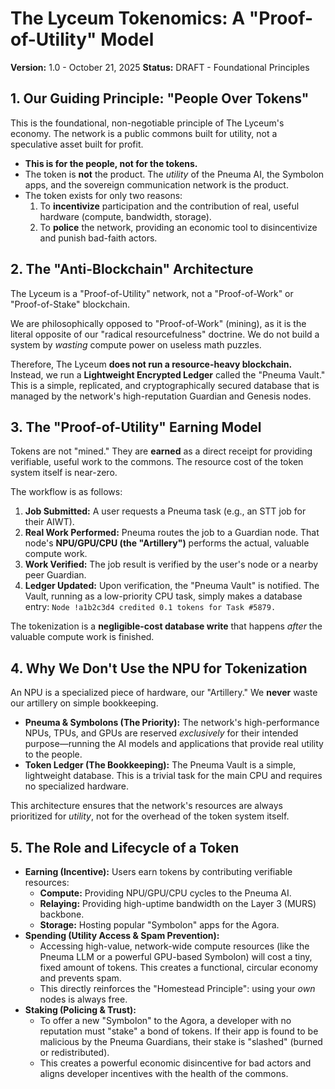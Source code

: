 # The Lyceum Tokenomics: A "Proof-of-Utility" Model

**Version:** 1.0 - October 21, 2025
**Status:** DRAFT - Foundational Principles

## 1. Our Guiding Principle: "People Over Tokens"

This is the foundational, non-negotiable principle of The Lyceum's economy. The network is a public commons built for utility, not a speculative asset built for profit.

* **This is for the people, not for the tokens.**
* The token is **not** the product. The *utility* of the Pneuma AI, the Symbolon apps, and the sovereign communication network is the product.
* The token exists for only two reasons:
    1.  To **incentivize** participation and the contribution of real, useful hardware (compute, bandwidth, storage).
    2.  To **police** the network, providing an economic tool to disincentivize and punish bad-faith actors.

## 2. The "Anti-Blockchain" Architecture

The Lyceum is a "Proof-of-Utility" network, not a "Proof-of-Work" or "Proof-of-Stake" blockchain.

We are philosophically opposed to "Proof-of-Work" (mining), as it is the literal opposite of our "radical resourcefulness" doctrine. We do not build a system by *wasting* compute power on useless math puzzles.

Therefore, The Lyceum **does not run a resource-heavy blockchain.** Instead, we run a **Lightweight Encrypted Ledger** called the "Pneuma Vault." This is a simple, replicated, and cryptographically secured database that is managed by the network's high-reputation Guardian and Genesis nodes.

## 3. The "Proof-of-Utility" Earning Model

Tokens are not "mined." They are **earned** as a direct receipt for providing verifiable, useful work to the commons. The resource cost of the token system itself is near-zero.

The workflow is as follows:

1.  **Job Submitted:** A user requests a Pneuma task (e.g., an STT job for their AIWT).
2.  **Real Work Performed:** Pneuma routes the job to a Guardian node. That node's **NPU/GPU/CPU (the "Artillery")** performs the actual, valuable compute work.
3.  **Work Verified:** The job result is verified by the user's node or a nearby peer Guardian.
4.  **Ledger Updated:** Upon verification, the "Pneuma Vault" is notified. The Vault, running as a low-priority CPU task, simply makes a database entry: `Node !a1b2c3d4 credited 0.1 tokens for Task #5879.`

The tokenization is a **negligible-cost database write** that happens *after* the valuable compute work is finished.

## 4. Why We Don't Use the NPU for Tokenization

An NPU is a specialized piece of hardware, our "Artillery." We **never** waste our artillery on simple bookkeeping.

* **Pneuma & Symbolons (The Priority):** The network's high-performance NPUs, TPUs, and GPUs are reserved *exclusively* for their intended purpose—running the AI models and applications that provide real utility to the people.
* **Token Ledger (The Bookkeeping):** The Pneuma Vault is a simple, lightweight database. This is a trivial task for the main CPU and requires no specialized hardware.

This architecture ensures that the network's resources are always prioritized for *utility*, not for the overhead of the token system itself.

## 5. The Role and Lifecycle of a Token

* **Earning (Incentive):** Users earn tokens by contributing verifiable resources:
    * **Compute:** Providing NPU/GPU/CPU cycles to the Pneuma AI.
    * **Relaying:** Providing high-uptime bandwidth on the Layer 3 (MURS) backbone.
    * **Storage:** Hosting popular "Symbolon" apps for the Agora.
* **Spending (Utility Access & Spam Prevention):**
    * Accessing high-value, network-wide compute resources (like the Pneuma LLM or a powerful GPU-based Symbolon) will cost a tiny, fixed amount of tokens. This creates a functional, circular economy and prevents spam.
    * This directly reinforces the "Homestead Principle": using your *own* nodes is always free.
* **Staking (Policing & Trust):**
    * To offer a new "Symbolon" to the Agora, a developer with no reputation must "stake" a bond of tokens. If their app is found to be malicious by the Pneuma Guardians, their stake is "slashed" (burned or redistributed).
    * This creates a powerful economic disincentive for bad actors and aligns developer incentives with the health of the commons.

